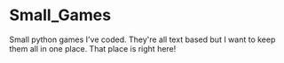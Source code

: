 # Small_Games
Small python games I've coded. They're all text based but I want to keep them all in one place. That place is right here! 
